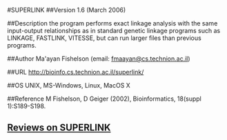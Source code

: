 #SUPERLINK
##Version
1.6 (March 2006)

##Description
the program performs exact linkage analysis with the same input-output relationships as in standard genetic linkage programs such as LINKAGE, FASTLINK, VITESSE, but can run larger files than previous programs.

##Author
Ma'ayan Fishelson (email: fmaayan@cs.technion.ac.il)

##URL
http://bioinfo.cs.technion.ac.il/superlink/

##OS
UNIX, MS-Windows, Linux, MacOS X

##Reference
M Fishelson, D Geiger (2002), Bioinformatics, 18(suppl 1):S189-S198.


## [Reviews on SUPERLINK](https://github.com/gaow/genetic-analysis-software/issues/566)